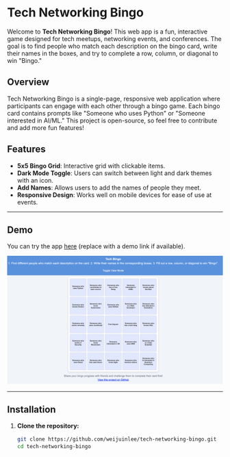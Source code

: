 # Tech Networking Bingo

Welcome to **Tech Networking Bingo**! This web app is a fun, interactive game designed for tech meetups, networking events, and conferences. The goal is to find people who match each description on the bingo card, write their names in the boxes, and try to complete a row, column, or diagonal to win "Bingo."

## Overview

Tech Networking Bingo is a single-page, responsive web application where participants can engage with each other through a bingo game. Each bingo card contains prompts like "Someone who uses Python" or "Someone interested in AI/ML." This project is open-source, so feel free to contribute and add more fun features!

## Features

- **5x5 Bingo Grid**: Interactive grid with clickable items.
- **Dark Mode Toggle**: Users can switch between light and dark themes with an icon.
- **Add Names**: Allows users to add the names of people they meet.
- **Responsive Design**: Works well on mobile devices for ease of use at events.

---

## Demo

You can try the app [here](https://bingo.leeweijuin.com) (replace with a demo link if available).

![Screenshot](demo.png)

---

## Installation

1. **Clone the repository:**

   ```bash
   git clone https://github.com/weijuinlee/tech-networking-bingo.git
   cd tech-networking-bingo
